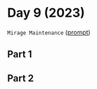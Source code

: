# Day 9 (2023)

`Mirage Maintenance` ([prompt](https://adventofcode.com/2023/day/9))

## Part 1

## Part 2

